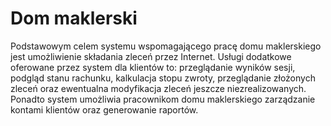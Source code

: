 # Dom maklerski 

Podstawowym celem systemu wspomagającego pracę domu maklerskiego jest umożliwienie składania zleceń przez Internet.
Usługi dodatkowe oferowane przez system dla klientów to: przeglądanie wyników sesji, podgląd stanu rachunku, kalkulacja stopu zwroty, przeglądanie złożonych zleceń oraz ewentualna modyfikacja zleceń jeszcze niezrealizowanych. 
Ponadto system umożliwia pracownikom domu maklerskiego zarządzanie kontami klientów oraz generowanie raportów. 